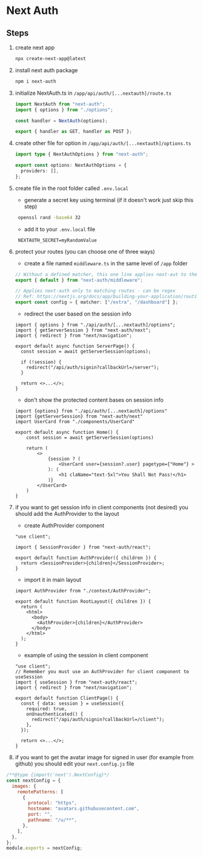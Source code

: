 # Next Auth

## Steps

1. create next app

   ```bash
   npx create-next-app@latest
   ```

1. install next auth package

   ```bash
   npm i next-auth
   ```

1. initialize NextAuth.ts in `/app/api/auth/[...nextauth]/route.ts`

   ```ts
   import NextAuth from "next-auth";
   import { options } from "./options";

   const handler = NextAuth(options);

   export { handler as GET, handler as POST };
   ```

1. create other file for option in `/app/api/auth/[...nextauth]/options.ts`

   ```ts
   import type { NextAuthOptions } from "next-auth";

   export const options: NextAuthOptions = {
     providers: [],
   };
   ```

1. create file in the root folder called `.env.local`

   - generate a secret key using terminal (if it doesn't work just skip this step)

   ```bash
    openssl rand -base64 32
   ```

   - add it to your `.env.local` file

   ```env
    NEXTAUTH_SECRET=myRandomValue
   ```

1. protect your routes (you can choose one of three ways)

   - create a file named `middleware.ts` in the same level of `/app` folder

   ```ts
   // Without a defined matcher, this one line applies next-aut to the entire project
   export { default } from "next-auth/middleware";

   // Applies next-auth only to matching routes - can be regex
   // Ref: https://nextjs.org/docs/app/building-your-application/routing/middleware#matcher
   export const config = { matcher: ["/extra", "/dashboard"] };
   ```

   - redirect the user based on the session info

   ```tsx
   import { options } from "./api/auth/[...nextauth]/options";
   import { getServerSession } from "next-auth/next";
   import { redirect } from "next/navigation";

   export default async function ServerPage() {
     const session = await getServerSession(options);

     if (!session) {
       redirect("/api/auth/signin?callbackUrl=/server");
     }

     return <>...</>;
   }
   ```

   - don't show the protected content bases on session info

   ```tsx
   import {options} from "./api/auth/[...nextauth]/options"
   import {getServerSession} from "next-auth/next"
   import UserCard from "./components/UserCard"

   export default async function Home() {
       const session = await getServerSession(options)

       return (
           <>
               {session ? (
                   <UserCard user={session?.user} pagetype={"Home"} >
               ): (
                   <h1 claName="text-5xl">You Shall Not Pass!</h1>
               )}
           </UserCard>
       )
   }
   ```

1. if you want to get session info in client components (not desired) you should add the AuthProvider to the layout

   - create AuthProvider component

   ```tsx
   "use client";

   import { SessionProvider } from "next-auth/react";

   export default function AuthProvider({ children }) {
     return <SessionProvider>{children}</SessionProvider>;
   }
   ```

   - import it in main layout

   ```tsx
   import AuthProvider from "./context/AuthProvider";

   export default function RootLayout({ children }) {
     return (
       <html>
         <body>
           <AuthProvider>{children}</AuthProvider>
         </body>
       </html>
     );
   }
   ```

   - example of using the session in client component

   ```tsx
   "use client";
   // Remember you must use an AuthProvider for client component to useSession
   import { useSession } from "next-auth/react";
   import { redirect } from "next/navigation";

   export default function ClientPage() {
     const { data: session } = useSession({
       required: true,
       onUnauthenticated() {
         redirect("/api/auth/signin?callbackUrl=/client");
       },
     });

     return <>...</>;
   }
   ```

1. if you want to get the avatar image for signed in user (for example from github) you should edit your `next.config.js` file

```js
/**@type {import('next').NextConfig}*/
const nextConfig = {
  images: {
    remotePatterns: [
      {
        protocol: "https",
        hostname: "avatars.githubusecontent.com",
        port: "",
        pathname: "/u/**",
      },
    ],
  },
};
module.exports = nextConfig;
```
